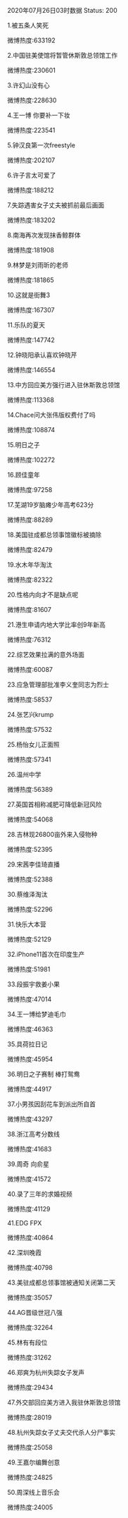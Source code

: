 2020年07月26日03时数据
Status: 200

1.被五条人笑死

微博热度:633192

2.中国驻美使馆将暂管休斯敦总领馆工作

微博热度:230601

3.许幻山没有心

微博热度:228630

4.王一博 你要补一下妆

微博热度:223541

5.钟汉良第一次freestyle

微博热度:202107

6.许子言太可爱了

微博热度:188212

7.失踪遇害女子丈夫被抓前最后画面

微博热度:183202

8.南海再次发现抹香鲸群体

微博热度:181908

9.林梦是刘雨昕的老师

微博热度:181865

10.这就是街舞3

微博热度:167307

11.乐队的夏天

微博热度:147742

12.钟晓阳承认喜欢钟晓芹

微博热度:146554

13.中方回应美方强行进入驻休斯敦总领馆

微博热度:113368

14.Chace问大张伟版权费付了吗

微博热度:108874

15.明日之子

微博热度:102272

16.顾佳童年

微博热度:97258

17.芜湖19岁脑瘫少年高考623分

微博热度:88289

18.美国驻成都总领事馆徽标被摘除

微博热度:82479

19.水木年华淘汰

微博热度:82322

20.性格内向才不是缺点呢

微博热度:81607

21.港生申请内地大学比率创9年新高

微博热度:76312

22.综艺效果拉满的意外场面

微博热度:60087

23.应急管理部批准李义奎同志为烈士

微博热度:58537

24.张艺兴krump

微博热度:57532

25.杨怡女儿正面照

微博热度:57341

26.温州中学

微博热度:56389

27.英国首相称减肥可降低新冠风险

微博热度:54068

28.吉林现26800亩外来入侵物种

微博热度:52395

29.宋茜李佳琦直播

微博热度:52388

30.蔡维泽淘汰

微博热度:52296

31.快乐大本营

微博热度:52129

32.iPhone11首次在印度生产

微博热度:51981

33.段振宇救姜小果

微博热度:47014

34.王一博给梦迪毛巾

微博热度:46363

35.具荷拉日记

微博热度:45954

36.明日之子赛制 棒打鸳鸯

微博热度:44917

37.小男孩因刮花车到派出所自首

微博热度:43297

38.浙江高考分数线

微博热度:41683

39.周奇 向俞星

微博热度:41572

40.录了三年的求婚视频

微博热度:41129

41.EDG FPX

微博热度:40864

42.深圳晚霞

微博热度:40798

43.美驻成都总领事馆被通知关闭第二天

微博热度:35057

44.AG晋级世冠八强

微博热度:32264

45.林有有段位

微博热度:31262

46.郑爽为杭州失踪女子发声

微博热度:29434

47.外交部回应美方进入我驻休斯敦总领馆

微博热度:28019

48.杭州失踪女子丈夫交代杀人分尸事实

微博热度:25058

49.王嘉尔编舞创意

微博热度:24825

50.周深线上音乐会

微博热度:24005


